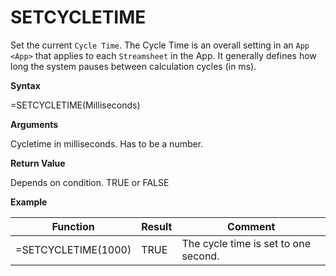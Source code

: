 # SETCYCLETIME

Set the current `Cycle Time`. The Cycle Time is an overall setting in an
`App <App>` that applies to each `Streamsheet` in the App. It generally
defines how long the system pauses between calculation cycles (in ms).

**Syntax**

=SETCYCLETIME(Milliseconds)

**Arguments**

Cycletime in milliseconds. Has to be a number.

**Return Value**

Depends on condition. TRUE or FALSE

**Example**

| Function            | Result | Comment                              |
|---------------------|--------|--------------------------------------|
| =SETCYCLETIME(1000) | TRUE   | The cycle time is set to one second. |
